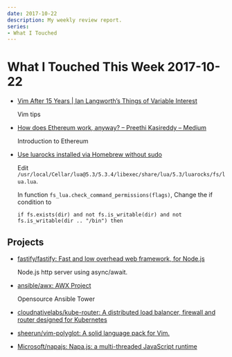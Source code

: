 ```yaml
---
date: 2017-10-22
description: My weekly review report.
series:
- What I Touched
---
```


# What I Touched This Week 2017-10-22


- [Vim After 15 Years | Ian Langworth’s Things of Variable Interest](https://statico.github.io/vim3.html)

    Vim tips

- [How does Ethereum work, anyway? – Preethi Kasireddy – Medium](https://medium.com/@preethikasireddy/how-does-ethereum-work-anyway-22d1df506369)

    Introduction to Ethereum

- [Use luarocks installed via Homebrew without sudo](https://gist.github.com/doitian/8152980b4552e52f683fb6f84472d6ac)

    Edit `/usr/local/Cellar/lua@5.3/5.3.4/libexec/share/lua/5.3/luarocks/fs/lua.lua`.

    In function `fs_lua.check_command_permissions(flags)`, Change the if condition to

    ```
    if fs.exists(dir) and not fs.is_writable(dir) and not fs.is_writable(dir .. "/bin") then
    ```

## Projects 

- [fastify/fastify: Fast and low overhead web framework, for Node.js](https://github.com/fastify/fastify)

    Node.js http server using async/await.

- [ansible/awx: AWX Project](https://github.com/ansible/awx)

    Opensource Ansible Tower

- [cloudnativelabs/kube-router: A distributed load balancer, firewall and router designed for Kubernetes](https://github.com/cloudnativelabs/kube-router)

- [sheerun/vim-polyglot: A solid language pack for Vim.](https://github.com/sheerun/vim-polyglot)

- [Microsoft/napajs: Napa.js: a multi-threaded JavaScript runtime](https://github.com/Microsoft/napajs)

